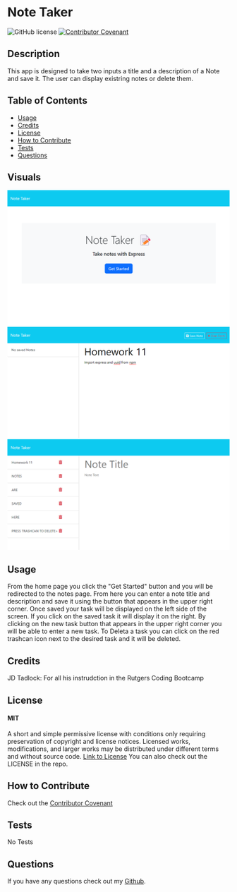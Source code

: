  # Note Taker

  ![GitHub license](https://img.shields.io/badge/License-MIT-yellow.svg)
  [![Contributor Covenant](https://img.shields.io/badge/Contributor%20Covenant-2.1-4baaaa.svg)](code_of_conduct.md)

  ## Description
  This app is designed to take two inputs a title and a description of a Note and save it. The user can display existring notes or delete them.

  ## Table of Contents
  - [Usage](#usage)
  - [Credits](#credits)
  - [License](#license)
  - [How to Contribute](#how-to-contribute)
  - [Tests](#tests)
  - [Questions](#questions)

  ## Visuals
  <img src="./public/assets/images/home.png">
  <img src="./public/assets/images/notes.png">
  <img src="./public/assets/images/notes_2.png">


  ## Usage 
  From the home page you click the "Get Started" button and you will be redirected to the notes page. From here you can enter a note title and description and save it using the button that appears in the upper right corner. Once saved your task will be displayed on the left side of the screen. If you click on the saved task it will display it on the right. By clicking on the new task button that appears in the upper right corner you will be able to enter a new task. To Deleta a task you can click on the red trashcan icon next to the desired task and it will be deleted.

  ## Credits
  JD Tadlock: For all his instrudction in the Rutgers Coding Bootcamp

  ## License
  #### MIT
  A short and simple permissive license with conditions only requiring preservation of copyright and license notices. Licensed works, modifications, and larger works may be distributed under different terms and without source code.
  [Link to License](https://opensource.org/license/MIT)
  You can also check out the LICENSE in the repo.

  ## How to Contribute
  Check out the [Contributor Covenant](https://www.contributor-covenant.org/version/2/1/code_of_conduct/code_of_conduct.md)

  ## Tests
  No Tests

  ## Questions
  If you have any questions check out my [Github](https://github.com/TIrwin19).
